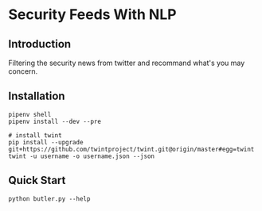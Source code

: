 # Security Feeds With NLP

## Introduction

Filtering the security news from twitter and recommand what's you may concern.

## Installation

```shell
pipenv shell
pipenv install --dev --pre

# install twint
pip install --upgrade git+https://github.com/twintproject/twint.git@origin/master#egg=twint
twint -u username -o username.json --json
```

## Quick Start

```shell
python butler.py --help
```